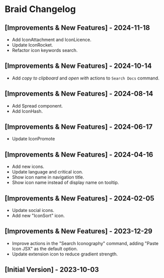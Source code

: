# Braid Changelog

## [Improvements & New Features] - 2024-11-18

- Add IconAttachment and IconLicence.
- Update IconRocket.
- Refactor icon keywords search.

## [Improvements & New Features] - 2024-10-14

- Add _copy to clipboard_ and _open with_ actions to `Search Docs` command.

## [Improvements & New Features] - 2024-08-14

- Add Spread component.
- Add IconHash.

## [Improvements & New Features] - 2024-06-17

- Update IconPromote

## [Improvements & New Features] - 2024-04-16

- Add new icons.
- Update language and critical icon.
- Show icon name in navigation title.
- Show icon name instead of display name on tooltip.

## [Improvements & New Features] - 2024-02-05

- Update social icons.
- Add new "IconSort" icon.

## [Improvements & New Features] - 2023-12-29

- Improve actions in the "Search Iconography" command, adding "Paste Icon JSX" as the default option.
- Update extension icon to reduce gradient strength.

## [Initial Version] - 2023-10-03
